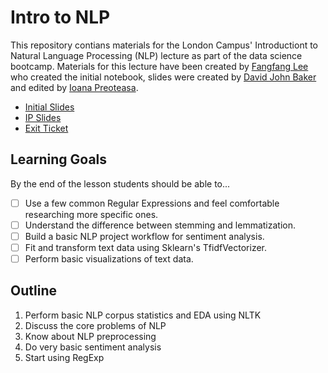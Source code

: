 # Intro to NLP

This repository contians materials for the London Campus' Introductiont to Natural Language Processing (NLP) lecture as part of the data science bootcamp.
Materials for this lecture have been created by [Fangfang Lee]() who created the initial notebook, slides were created by [David John Baker]() and edited by [Ioana Preoteasa](). 

* [Initial Slides](https://docs.google.com/presentation/d/18-znLYN-kJHsa61i4isG2HMGDyuSVIDPHLTHb7MYV-A/edit?usp=sharing) 
* [IP Slides](https://docs.google.com/presentation/d/14VNx5FjZ3c68L9IpPfhAzqGAvQWgTDaj1DEJkFAeiLE/edit?usp=sharing) 
* [Exit Ticket](https://forms.gle/XAu73EP18bdYu9sx7)

## Learning Goals 

By the end of the lesson students should be able to...

* [ ] Use a few common Regular Expressions and feel comfortable researching more specific ones.
* [ ] Understand the difference between stemming and lemmatization.
* [ ] Build a basic NLP project workflow for sentiment analysis.
* [ ] Fit and transform text data using Sklearn's TfidfVectorizer.
* [ ] Perform basic visualizations of text data.

## Outline 
1. Perform basic NLP corpus statistics and EDA using NLTK
2. Discuss the core problems of NLP
3. Know about NLP preprocessing 
4. Do very basic sentiment analysis
5. Start using RegExp

